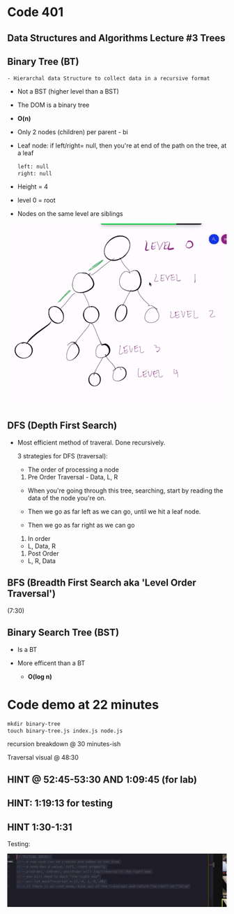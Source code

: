 # Code 401

## Data Structures and Algorithms Lecture #3 Trees

## Binary Tree (BT)

    - Hierarchal data Structure to collect data in a recursive format

- Not a BST (higher level than a BST)

- The DOM is a binary tree

- **O(n)**

- Only 2 nodes (children) per parent - bi

- Leaf node: if left/right= null, then you're at end of the path on the tree, at a leaf

      left: null
      right: null

- Height = 4
- level 0 = root
- Nodes on the same level are siblings

![](./assets/2021-05-07-14-17-23.png)

## DFS (Depth First Search)

- Most efficient method of traveral. Done recursively.

  3 strategies for DFS (traversal):

  - The order of processing a node

  1. Pre Order Traversal - Data, L, R

  - When you're going through this tree, searching, start by reading the data of the node you're on.

  - Then we go as far left as we can go, until we hit a leaf node.

  - Then we go as far right as we can go

  1. In order

  - L, Data, R

  1. Post Order

  - L, R, Data

## BFS (Breadth First Search aka 'Level Order Traversal')

  (7:30)

## Binary Search Tree (BST)

- Is a BT

- More efficent than a BT

  - **O(log n)**

# Code demo at 22 minutes

    mkdir binary-tree
    touch binary-tree.js index.js node.js 

recursion breakdown @ 30 minutes-ish

Traversal visual @ 48:30

## HINT @ 52:45-53:30 AND 1:09:45 (for lab)

## HINT: 1:19:13 for testing

## HINT 1:30-1:31

Testing:

![](./assets/2021-05-07-15-48-19.png)
